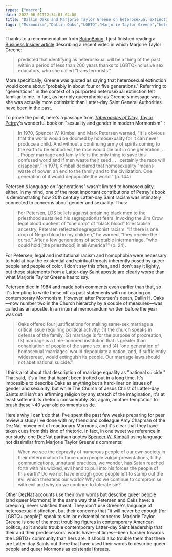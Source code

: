 ```yaml
---
types: ["macro"]
date: 2022-06-01T12:34:01-04:00
title: "Dallin Oaks and Marjorie Taylor Greene on heterosexual extinction"
tags: ["Mormonism","Dallin Oaks","LGBTQ","Marjorie Taylor Greene","heterosexual extinction","Mark E. Peterson","racism","queerphobia","DezNat","The Church of Jesus Christ of Latter-day Saints","research","Ezra Taft Benson"]
---
```


Thanks to a recommendation from [BoingBoing](https://boingboing.net/2022/06/01/marjorie-taylor-green-says-heterosexuals-will-be-extinct-in-about-four-or-five-generations.html), I just finished reading a [Business Insider article](https://www.businessinsider.com/mtg-says-straight-people-will-go-extinct-thanks-lgbtq-visibility-2022-6) describing a recent video in which Marjorie Taylor Greene:

> predicted that identifying as heterosexual will be a thing of the past within a period of less than 200 years thanks to LGBTQ-inclusive sex educators, who she called "trans terrorists."

More specifically, Greene was quoted as saying that heterosexual extinction would come about "probably in about four or five generations." Referrring to "generations" in the context of a purported heterosexual extinction felt familiar to me. In fact, as horribly queerphobic as Greene's message was, she was actually more optimistic than Latter-day Saint General Authorities have been in the past. 

To prove the point, here's a passage from [*Tabernacles of Clay*](https://uncpress.org/book/9781469656229/tabernacles-of-clay/), [Taylor Petrey](https://twitter.com/TaylorPetrey)'s wonderful book on "sexuality and gender in  modern Mormonism" :

> In 1970, Spencer W. Kimball and Mark Petersen warned, “It is obvious that the world would be doomed by homosexuality for it can never produce a child. And without a continuing army of spirits coming to the earth to be embodied, the race would die out in one generation. . . . Proper marriage and family life is the only thing to save this confused world and if men waste their seed . . . certainly the race will disappear.” In 1971, Kimball declared that homosexuality “means waste of power, an end to the family and to the civilization. One generation of it would depopulate the world.” (p. 144)

Petersen's language on "generations" wasn't limited to homosexuality, either. In my mind, one of the most important contributions of Petrey's book is demonstrating how 20th century Latter-day Saint racism was intimately connected to concerns about gender and sexuality. Thus:

> For Petersen, LDS beliefs against ordaining black men to the priesthood sustained his segregationist fears. Invoking the Jim Crow legal blood quotient of “one drop” of “black blood” to establish ancestry, Petersen reflected segregationist racism. “If there is one drop of Negro blood in my children,” he warned, “they receive the curse.” After a few generations of acceptable intermarriage, “who could hold [the priesthood] in all America?” (p. 24). 

For Petersen, legal and institutional racism and homophobia were necessary to hold at bay the existential and spiritual threats inherently posed by queer people and people of color. I don't say this often, and I don't say it lightly, but these statements from a Latter-day Saint apostle are clearly worse than what Marjorie Taylor Greene has to say.

Petersen died in 1984 and made both comments even earlier than that, so it's tempting to write these off as past statements with no bearing on contemporary Mormonism. However, after Petersen's death, Dallin H. Oaks—now number two in the Church hierarchy by a couple of measures—was called as an apostle. In an internal memorandum written before the year was out:

> Oaks offered four justifications for making same-sex marriage a critical issue requiring political activity: (1) the church speaks in defense of the family, (2) marriage is for the purpose of procreation, (3) marriage is a time-honored institution that is greater than cohabitation of people of the same sex, and (4) “one generation of homosexual ‘marriages’ would depopulate a nation, and, if sufficiently widespread, would extinguish its people. Our marriage laws should not abet national suicide.”

I think a lot about that description of marriage equality as "national suicide." That said, it's a line that hasn't been trotted out in a long time. It's impossible to describe Oaks as anything but a hard-liner on issues of gender and sexuality, but while The Church of Jesus Christ of Latter-day Saints still isn't an affirming religion by any stretch of the imagination, it's at least softened its rhetoric considerably. So, again, another temptation to brush these ~40 year old comments aside.

Here's why I can't do that. I've spent the past few weeks preparing for peer review a study I've done with my friend and colleague Amy Chapman of the DezNat movement of reactionary Mormons, and it's clear that they have taken cues from this kind of rhetoric. In fact, in one tweet we reference in our study, one DezNat partisan quotes [Spencer W. Kimball](https://www.churchofjesuschrist.org/study/general-conference/1975/04/why-do-we-continue-to-tolerate-sin?lang=eng) using language not dissimilar from Marjorie Taylor Greene's comments: 

> When we see the depravity of numerous people of our own society in their determination to force upon people vulgar presentations, filthy communications, unnatural practices, we wonder, has Satan reached forth with his wicked, evil hand to pull into his forces the people of this earth? Do we not have enough good people left to stamp out the evil which threatens our world? Why do we continue to compromise with evil and why do we continue to tolerate sin?

Other DezNat accounts use their own words but describe queer people (and queer Mormons) in the same way that Petersen and Oaks have: a creeping, never satisfied threat. They don't use Greene's language of heterosexual distinction, but their concerns that "it will never be enough [for LGBTQ+ people]" speak to similar existential concerns. Marjorie Taylor Greene is one of the most troubling figures in contemporary American politics, so it should trouble contemporary Latter-day Saint leadership that their and their predecessors' words have—at times—been harsher towards the LGBTQ+ community than hers are. It should also trouble them that there are Latter-day Saints out there that have used their words to describe queer people and queer Mormons as existential threats.
